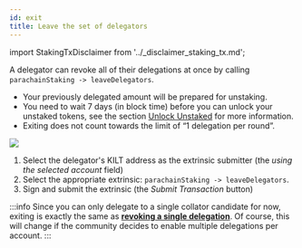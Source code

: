 ```yaml
---
id: exit
title: Leave the set of delegators
---
```


import StakingTxDisclaimer from '../_disclaimer_staking_tx.md';

A delegator can revoke all of their delegations at once by calling `parachainStaking -> leaveDelegators`.
- Your previously delegated amount will be prepared for unstaking.
- You need to wait 7 days (in block time) before you can unlock your unstaked tokens, see the section [Unlock Unstaked](../04_unlock_unstaked.md) for more information.
- Exiting does not count towards the limit of “1 delegation per round”.

<StakingTxDisclaimer />

![](/img/chain/parachainStaking-leaveDelegators.png)

1. Select the delegator's KILT address as the extrinsic submitter (the *using the selected account* field)
2. Select the appropriate extrinsic: `parachainStaking -> leaveDelegators`.
3. Sign and submit the extrinsic (the *Submit Transaction* button)

:::info
Since you can only delegate to a single collator candidate for now, exiting is exactly the same as [**revoking a single delegation**](./03_revoke.md).
Of course, this will change if the community decides to enable multiple delegations per account.
:::